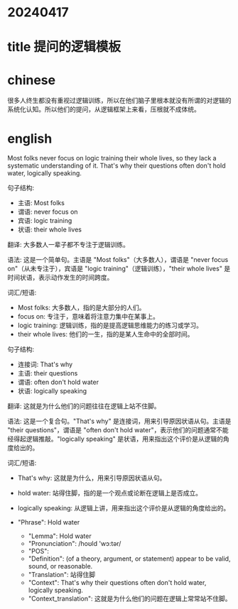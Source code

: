 
# 20240417

# title 提问的逻辑模板

# chinese 

很多人终生都没有重视过逻辑训练，所以在他们脑子里根本就没有所谓的对逻辑的系统化认知。所以他们的提问，从逻辑框架上来看，压根就不成体统。

# english
Most folks never focus on logic training their whole lives, so they lack a systematic understanding of it. That's why their questions often don't hold water, logically speaking.

句子结构:
- 主语: Most folks
- 谓语: never focus on
- 宾语: logic training
- 状语: their whole lives

翻译:
大多数人一辈子都不专注于逻辑训练。

语法:
这是一个简单句。主语是 "Most folks"（大多数人），谓语是 "never focus on"（从未专注于），宾语是 "logic training"（逻辑训练），"their whole lives" 是时间状语，表示动作发生的时间跨度。

词汇/短语:
- Most folks: 大多数人，指的是大部分的人们。
- focus on: 专注于，意味着将注意力集中在某事上。
- logic training: 逻辑训练，指的是提高逻辑思维能力的练习或学习。
- their whole lives: 他们的一生，指的是某人生命中的全部时间。

句子结构:
- 连接词: That's why
- 主语: their questions
- 谓语: often don't hold water
- 状语: logically speaking

翻译:
这就是为什么他们的问题往往在逻辑上站不住脚。

语法:
这是一个复合句。"That's why" 是连接词，用来引导原因状语从句。主语是 "their questions"，谓语是 "often don't hold water"，表示他们的问题通常不能经得起逻辑推敲。"logically speaking" 是状语，用来指出这个评价是从逻辑的角度给出的。

词汇/短语:
- That's why: 这就是为什么，用来引导原因状语从句。
- hold water: 站得住脚，指的是一个观点或论断在逻辑上是否成立。
- logically speaking: 从逻辑上讲，用来指出这个评价是从逻辑的角度给出的。

- "Phrase": Hold water
  - "Lemma": Hold water
  - "Pronunciation": /hoʊld 'wɔ:tər/
  - "POS": 
  - "Definition": (of a theory, argument, or statement) appear to be valid, sound, or reasonable.
  - "Translation": 站得住脚
  - "Context": That's why their questions often don't hold water, logically speaking.
  - "Context_translation": 这就是为什么他们的问题在逻辑上常常站不住脚。
